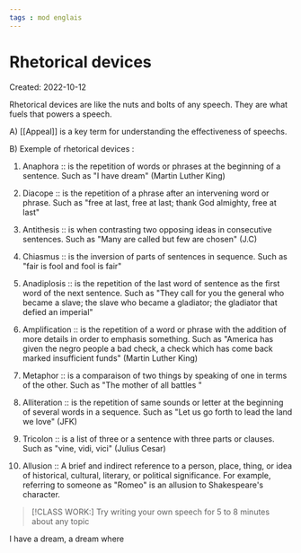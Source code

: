 ```yaml
---
tags : mod englais
---
```

# Rhetorical devices
Created: 2022-10-12 

 Rhetorical devices are like the nuts and bolts of any speech. 
 They are what fuels that powers a speech. 
 
 A) [[Appeal]] is a key term for understanding the effectiveness of speechs. 

 B) Exemple of rhetorical devices : 
 1. Anaphora :: is the repetition of words or phrases at the beginning of a sentence. Such as "I have dream" (Martin Luther King) 
<!--SR:!2023-04-28,100,230-->
 2. Diacope :: is the repetition of a phrase after an intervening word or phrase. Such as "free at last, free at last; thank God almighty, free at last"
<!--SR:!2023-02-01,14,210-->
 3. Antithesis :: is when contrasting two opposing ideas in consecutive sentences. Such as "Many are called but few are chosen" (J.C) 
<!--SR:!2023-02-07,15,210-->
 4. Chiasmus :: is the inversion of parts of sentences in sequence. Such as "fair is fool and fool is fair" 
<!--SR:!2023-01-29,11,170-->
 5. Anadiplosis :: is the repetition of the last word of sentence as the first word of the next sentence. Such as "They call for you the general who became a slave; the slave who became a gladiator; the gladiator that defied an imperial" 
<!--SR:!2023-02-06,14,190-->
 6. Amplification :: is the repetition of a word or phrase with the addition of more details in order to emphasis something. Such as "America has given the negro people a bad check, a check which has come back marked insufficient funds" (Martin Luther King) 
<!--SR:!2023-02-06,14,190-->
 7. Metaphor :: is a comparaison of two things by speaking of one in terms of the other. Such as "The mother of all battles " 
<!--SR:!2023-05-03,100,210-->
 8. Alliteration :: is the repetition of same sounds or letter at the beginning of several words in a sequence. Such as "Let us go forth to lead the land we love" (JFK) 
<!--SR:!2023-01-30,12,210-->
 9. Tricolon :: is a list of three or a sentence with three parts or clauses. Such as "vine, vidi,  vici" (Julius Cesar) 
<!--SR:!2023-10-19,36,190-->
10. Allusion :: A brief and indirect reference to a person, place, thing, or idea of historical, cultural, literary, or political significance. For example, referring to someone as "Romeo" is an allusion to Shakespeare's character.

>[!CLASS WORK:]
Try writing your own speech for 5 to 8 minutes about any topic 

 I have a dream, a dream where